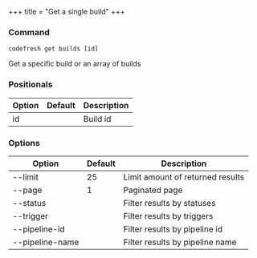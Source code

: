 +++
title = "Get a single build"
+++

### Command
`codefresh get builds [id]`

Get a specific build or an array of builds
### Positionals

Option | Default | Description
--------- | ----------- | -----------
id |  | Build id
### Options

Option | Default | Description
--------- | ----------- | -----------
--limit | 25 | Limit amount of returned results
--page | 1 | Paginated page
--status |  | Filter results by statuses
--trigger |  | Filter results by triggers
--pipeline-id |  | Filter results by pipeline id
--pipeline-name |  | Filter results by pipeline name
